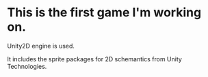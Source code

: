 # This is the first game I'm working on.

Unity2D engine is used.

It includes the sprite packages for 2D schemantics from Unity Technologies.
